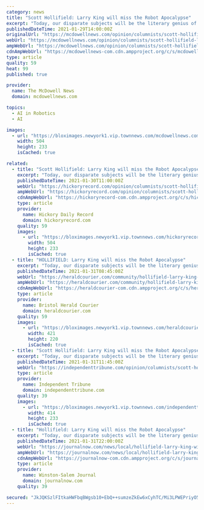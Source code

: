 ```yaml
---
category: news
title: "Scott Hollifield: Larry King will miss the Robot Apocalypse"
excerpt: "Today, our disparate subjects will be the literary genius of the late Larry King and the inevitable end of the world as we know it brought about by killer robots."
publishedDateTime: 2021-01-29T14:00:00Z
originalUrl: "https://mcdowellnews.com/opinion/columnists/scott-hollifield-larry-king-will-miss-the-robot-apocalypse/article_e6b5924e-6184-11eb-bbc1-cb7da67dedb2.html"
webUrl: "https://mcdowellnews.com/opinion/columnists/scott-hollifield-larry-king-will-miss-the-robot-apocalypse/article_e6b5924e-6184-11eb-bbc1-cb7da67dedb2.html"
ampWebUrl: "https://mcdowellnews.com/opinion/columnists/scott-hollifield-larry-king-will-miss-the-robot-apocalypse/article_e6b5924e-6184-11eb-bbc1-cb7da67dedb2.amp.html"
cdnAmpWebUrl: "https://mcdowellnews-com.cdn.ampproject.org/c/s/mcdowellnews.com/opinion/columnists/scott-hollifield-larry-king-will-miss-the-robot-apocalypse/article_e6b5924e-6184-11eb-bbc1-cb7da67dedb2.amp.html"
type: article
quality: 59
heat: 99
published: true

provider:
  name: The McDowell News
  domain: mcdowellnews.com

topics:
  - AI in Robotics
  - AI

images:
  - url: "https://bloximages.newyork1.vip.townnews.com/mcdowellnews.com/content/tncms/assets/v3/editorial/5/ed/5ed587b6-6185-11eb-ab39-1f16da3304cd/6012e55d6f04d.image.jpg"
    width: 504
    height: 233
    isCached: true

related:
  - title: "Scott Hollifield: Larry King will miss the Robot Apocalypse"
    excerpt: "Today, our disparate subjects will be the literary genius of the late Larry King and the inevitable end of the world as we know it brought about by killer robots."
    publishedDateTime: 2021-01-30T11:00:00Z
    webUrl: "https://hickoryrecord.com/opinion/columnists/scott-hollifield-larry-king-will-miss-the-robot-apocalypse/article_45f1e9e2-61a8-11eb-b0c5-dfa087330ef1.html"
    ampWebUrl: "https://hickoryrecord.com/opinion/columnists/scott-hollifield-larry-king-will-miss-the-robot-apocalypse/article_45f1e9e2-61a8-11eb-b0c5-dfa087330ef1.amp.html"
    cdnAmpWebUrl: "https://hickoryrecord-com.cdn.ampproject.org/c/s/hickoryrecord.com/opinion/columnists/scott-hollifield-larry-king-will-miss-the-robot-apocalypse/article_45f1e9e2-61a8-11eb-b0c5-dfa087330ef1.amp.html"
    type: article
    provider:
      name: Hickory Daily Record
      domain: hickoryrecord.com
    quality: 59
    images:
      - url: "https://bloximages.newyork1.vip.townnews.com/hickoryrecord.com/content/tncms/assets/v3/editorial/4/5e/45eb0942-61a8-11eb-b0c4-7b12bc0878ae/60131fec0930e.image.jpg"
        width: 504
        height: 233
        isCached: true
  - title: "HOLLIFIELD: Larry King will miss the Robot Apocalypse"
    excerpt: "Today, our disparate subjects will be the literary genius of the late Larry King and the inevitable end of the world as we know it brought about by killer robots."
    publishedDateTime: 2021-01-31T08:45:00Z
    webUrl: "https://heraldcourier.com/community/hollifield-larry-king-will-miss-the-robot-apocalypse/article_0eb64c84-7593-53b2-9aab-cc89f63f0239.html"
    ampWebUrl: "https://heraldcourier.com/community/hollifield-larry-king-will-miss-the-robot-apocalypse/article_0eb64c84-7593-53b2-9aab-cc89f63f0239.amp.html"
    cdnAmpWebUrl: "https://heraldcourier-com.cdn.ampproject.org/c/s/heraldcourier.com/community/hollifield-larry-king-will-miss-the-robot-apocalypse/article_0eb64c84-7593-53b2-9aab-cc89f63f0239.amp.html"
    type: article
    provider:
      name: Bristol Herald Courier
      domain: heraldcourier.com
    quality: 59
    images:
      - url: "https://bloximages.newyork1.vip.townnews.com/heraldcourier.com/content/tncms/assets/v3/editorial/1/f3/1f39f51e-b959-11e8-aa23-5b9e7b3fa293/5b9dc17bef052.image.jpg"
        width: 421
        height: 220
        isCached: true
  - title: "Scott Hollifield: Larry King will miss the Robot Apocalypse"
    excerpt: "Today, our disparate subjects will be the literary genius of the late Larry King and the inevitable end of the world as we know it brought about by killer robots."
    publishedDateTime: 2021-01-31T11:45:00Z
    webUrl: "https://independenttribune.com/opinion/columnists/scott-hollifield-larry-king-will-miss-the-robot-apocalypse/article_d06acca6-61a8-11eb-a150-9fda6da5ae72.html"
    type: article
    provider:
      name: Independent Tribune
      domain: independenttribune.com
    quality: 39
    images:
      - url: "https://bloximages.newyork1.vip.townnews.com/independenttribune.com/content/tncms/assets/v3/editorial/d/06/d06399e0-61a8-11eb-a14f-3ba7d121a494/601320d456440.image.jpg?crop=414%2C233%2C44%2C0&resize=414%2C233&order=crop%2Cresize"
        width: 414
        height: 233
        isCached: true
  - title: "Hollifield: Larry King will miss the Robot Apocalypse"
    excerpt: "Today, our disparate subjects will be the literary genius of the late Larry King and the inevitable end of the world as we know it brought about by killer robots."
    publishedDateTime: 2021-01-31T22:00:00Z
    webUrl: "https://journalnow.com/news/local/hollifield-larry-king-will-miss-the-robot-apocalypse/article_53c2c810-628f-11eb-8bbe-3339ac48fd6c.html"
    ampWebUrl: "https://journalnow.com/news/local/hollifield-larry-king-will-miss-the-robot-apocalypse/article_53c2c810-628f-11eb-8bbe-3339ac48fd6c.amp.html"
    cdnAmpWebUrl: "https://journalnow-com.cdn.ampproject.org/c/s/journalnow.com/news/local/hollifield-larry-king-will-miss-the-robot-apocalypse/article_53c2c810-628f-11eb-8bbe-3339ac48fd6c.amp.html"
    type: article
    provider:
      name: Winston-Salem Journal
      domain: journalnow.com
    quality: 39

secured: "JkJQKSzlFItkaHWFbqBWgsb10+EbQ++sumzeZkEw6xCyhTC/Mi3LPWEPriyO5HOXFbsGrTaVsQIaI3U0+YzTKF+UhwRURZ9NhuHvW1iunIF2yqowpoBlRsUjO5jbxjsUpyKIK0eqsuHA8UzEm7A3V1tTcI05dzPmO+IFDTZdkLdyADG0okrEYtpuUpbPL3dwWG/3jbFIUdi/krMOM/mVQls1HO9l8uBtEl+soSdUaX9yxWHiEPf674Rp8kENDaZlE2hyib1ze8cLliWxo48gUdnFLVPd3AH1DvNPB1jz4lqKHG9TyAoe33lqwqioS6hjXUEjHW3nomnMwyCcGNXYJ33sSEJkADGnhptmfF4VfMQ=;LO+IkXH1IGNS1otMbomS0g=="
---
```


